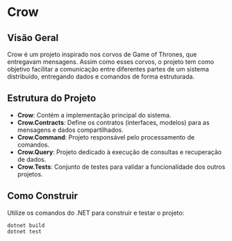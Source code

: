 # Crow

## Visão Geral

Crow é um projeto inspirado nos corvos de Game of Thrones, que entregavam mensagens. Assim como esses corvos, o projeto tem como objetivo facilitar a comunicação entre diferentes partes de um sistema distribuído, entregando dados e comandos de forma estruturada.

## Estrutura do Projeto

- **Crow**: Contém a implementação principal do sistema.
- **Crow.Contracts**: Define os contratos (interfaces, modelos) para as mensagens e dados compartilhados.
- **Crow.Command**: Projeto responsável pelo processamento de comandos.
- **Crow.Query**: Projeto dedicado à execução de consultas e recuperação de dados.
- **Crow.Tests**: Conjunto de testes para validar a funcionalidade dos outros projetos.

## Como Construir

Utilize os comandos do .NET para construir e testar o projeto:

```
dotnet build
dotnet test
```
